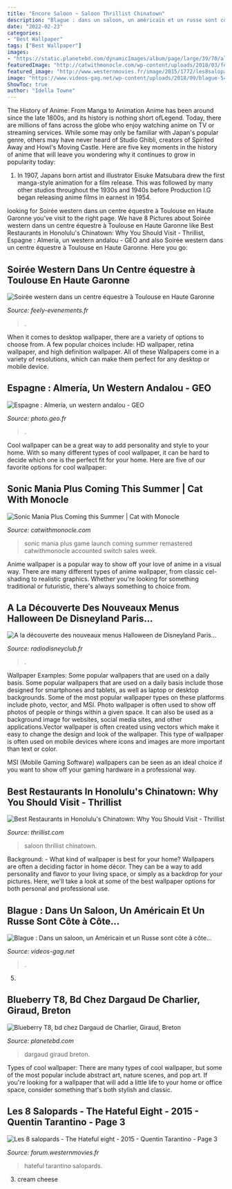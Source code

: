 ```yaml
---
title: "Encore Saloon ~ Saloon Thrillist Chinatown"
description: "Blague : dans un saloon, un américain et un russe sont côte à côte…"
date: "2022-02-23"
categories:
- "Best Wallpaper"
tags: ["Best Wallpaper"]
images:
- "https://static.planetebd.com/dynamicImages/album/page/large/39/70/album-page-large-39707.jpg"
featuredImage: "http://catwithmonocle.com/wp-content/uploads/2018/03/featured-sonic-mania-plus.jpg"
featured_image: "http://www.westernmovies.fr/image/2015/1772/les8salopards8.jpg"
image: "https://www.videos-gag.net/wp-content/uploads/2018/09/blague-54.png"
ShowToc: true
author: "Idella Towne"
---
```



The History of Anime: From Manga to Animation
Anime has been around since the late 1800s, and its history is nothing short ofLegend. Today, there are millions of fans across the globe who enjoy watching anime on TV or streaming services. While some may only be familiar with Japan's popular genre, others may have never heard of Studio Ghibli, creators of Spirited Away and Howl's Moving Castle. Here are five key moments in the history of anime that will leave you wondering why it continues to grow in popularity today:
1) In 1907, Japans born artist and illustrator Eisuke Matsubara drew the first manga-style animation for a film release. This was followed by many other studios throughout the 1930s and 1940s before Production I.G began releasing anime films in earnest in 1954.

	

		
looking for Soirée western dans un centre équestre à Toulouse en Haute Garonne you've visit to the right page. We have 8 Pictures about Soirée western dans un centre équestre à Toulouse en Haute Garonne like Best Restaurants in Honolulu&#039;s Chinatown: Why You Should Visit - Thrillist, Espagne : Almería, un western andalou - GEO and also Soirée western dans un centre équestre à Toulouse en Haute Garonne. Here you go:
		
    
## Soirée Western Dans Un Centre équestre à Toulouse En Haute Garonne

<img loading=lazy src="https://feely-evenements.fr/media/site/354029934-1602275109/saloon-soiree-western-haute-garonne-750x.jpg" onerror="this.onerror=null;this.src='https://tse2.mm.bing.net/th?id=OIP.0Hx_9zpuCex_z6xWHHTXbwHaJ4&amp;pid=15.1';" alt="Soirée western dans un centre équestre à Toulouse en Haute Garonne">

_Source: feely-evenements.fr_

>. 

	

When it comes to desktop wallpaper, there are a variety of options to choose from. A few popular choices include: HD wallpaper, retina wallpaper, and high definition wallpaper. All of these Wallpapers come in a variety of resolutions, which can make them perfect for any desktop or mobile device. 

    
## Espagne : Almería, Un Western Andalou - GEO

<img loading=lazy src="https://geo.img.pmdstatic.net/scale/https.3A.2F.2Fi.2Epmdstatic.2Enet.2Fgeo.2F2021.2F05.2F18.2F5cdf785a-91d5-4406-b5e6-b97220d00c41.2Ejpeg/autox600/quality/65/le-far-west-comme-si-vous-y-etiez.jpg" onerror="this.onerror=null;this.src='https://tse3.mm.bing.net/th?id=OIP.GhCy5-IL-YtoeRl43QSnGwHaFj&amp;pid=15.1';" alt="Espagne : Almería, un western andalou - GEO">

_Source: photo.geo.fr_

>. 

	

Cool wallpaper can be a great way to add personality and style to your home. With so many different types of cool wallpaper, it can be hard to decide which one is the perfect fit for your home. Here are five of our favorite options for cool wallpaper: 

    
## Sonic Mania Plus Coming This Summer | Cat With Monocle

<img loading=lazy src="http://catwithmonocle.com/wp-content/uploads/2018/03/featured-sonic-mania-plus.jpg" onerror="this.onerror=null;this.src='https://tse3.mm.bing.net/th?id=OIP.2sq0jO-vQ6E9r7Q2SP-qNAHaEK&amp;pid=15.1';" alt="Sonic Mania Plus Coming this Summer | Cat with Monocle">

_Source: catwithmonocle.com_

>sonic mania plus game launch coming summer remastered catwithmonocle accounted switch sales week. 

	

Anime wallpaper is a popular way to show off your love of anime in a visual way. There are many different types of anime wallpaper, from classic cel-shading to realistic graphics. Whether you're looking for something traditional or futuristic, there's always something to choice from.

    
## A La Découverte Des Nouveaux Menus Halloween De Disneyland Paris...

<img loading=lazy src="https://radiodisneyclub.fr/wp-content/uploads/2016/10/Lucky-Nugget-Halloween.jpg" onerror="this.onerror=null;this.src='https://tse2.mm.bing.net/th?id=OIP.GVtfMXePJueVpS6sIINKPAHaKe&amp;pid=15.1';" alt="A la découverte des nouveaux menus Halloween de Disneyland Paris...">

_Source: radiodisneyclub.fr_

>. 

	

Wallpaper Examples: Some popular wallpapers that are used on a daily basis.
Some popular wallpapers that are used on a daily basis include those designed for smartphones and tablets, as well as laptop or desktop backgrounds. Some of the most popular wallpaper types on these platforms include photo, vector, and MSI. 
Photo wallpaper is often used to show off photos of people or things within a given space. It can also be used as a background image for websites, social media sites, and other applications.Vector wallpaper is often created using vectors which make it easy to change the design and look of the wallpaper. This type of wallpaper is often used on mobile devices where icons and images are more important than text or color. 

MSI (Mobile Gaming Software) wallpapers can be seen as an ideal choice if you want to show off your gaming hardware in a professional way.

    
## Best Restaurants In Honolulu&#039;s Chinatown: Why You Should Visit - Thrillist

<img loading=lazy src="https://assets3.thrillist.com/v1/image/2837201/size/tmg-article_default_mobile;jpeg_quality=20.jpg" onerror="this.onerror=null;this.src='https://tse2.mm.bing.net/th?id=OIP.u_av8z7niXtRQt8QInU7SgHaFA&amp;pid=15.1';" alt="Best Restaurants in Honolulu&#039;s Chinatown: Why You Should Visit - Thrillist">

_Source: thrillist.com_

>saloon thrillist chinatown. 

	

Background: - What kind of wallpaper is best for your home?
Wallpapers are often a deciding factor in home décor. They can be a way to add personality and flavor to your living space, or simply as a backdrop for your pictures. Here, we'll take a look at some of the best wallpaper options for both personal and professional use.

    
## Blague : Dans Un Saloon, Un Américain Et Un Russe Sont Côte à Côte…

<img loading=lazy src="https://www.videos-gag.net/wp-content/uploads/2018/09/blague-54.png" onerror="this.onerror=null;this.src='https://tse2.mm.bing.net/th?id=OIP.mkxUfy0oYW11eb7MZBhIbQHaD2&amp;pid=15.1';" alt="Blague : Dans un saloon, un Américain et un Russe sont côte à côte…">

_Source: videos-gag.net_

>. 

	

5.

    
## Blueberry T8, Bd Chez Dargaud De Charlier, Giraud, Breton

<img loading=lazy src="https://static.planetebd.com/dynamicImages/album/page/large/39/70/album-page-large-39707.jpg" onerror="this.onerror=null;this.src='https://tse1.mm.bing.net/th?id=OIP.uttZ_FQLuaNFhOfYfJrEKAHaKD&amp;pid=15.1';" alt="Blueberry T8, bd chez Dargaud de Charlier, Giraud, Breton">

_Source: planetebd.com_

>dargaud giraud breton. 

	

Types of cool wallpaper:
There are many types of cool wallpaper, but some of the most popular include abstract art, nature scenes, and pop art. If you're looking for a wallpaper that will add a little life to your home or office space, consider something that's both stylish and classic.

    
## Les 8 Salopards - The Hateful Eight - 2015 - Quentin Tarantino - Page 3

<img loading=lazy src="http://www.westernmovies.fr/image/2015/1772/les8salopards8.jpg" onerror="this.onerror=null;this.src='https://tse1.mm.bing.net/th?id=OIP.ZeGwc0b9YQ4XIRcWGo-mCgHaE8&amp;pid=15.1';" alt="Les 8 salopards - The Hateful eight - 2015 - Quentin Tarantino - Page 3">

_Source: forum.westernmovies.fr_

>hateful tarantino salopards. 

	

3. cream cheese 

